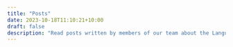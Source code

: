 ```yaml
---
title: "Posts"
date: 2023-10-18T11:10:21+10:00
draft: false
description: "Read posts written by members of our team about the Language Research domain. "
---
```


